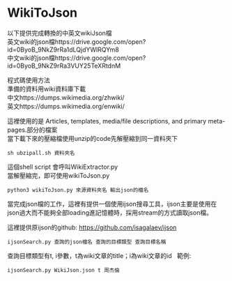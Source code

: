 # WikiToJson
以下提供完成轉換的中英文wikiJson檔  
英文wiki的json檔https://drive.google.com/open?id=0ByoB_9NkZ9rRa1dLQjdYWlRQYm8  
中文wiki的json檔https://drive.google.com/open?id=0ByoB_9NkZ9rRa3VUY25TeXRtdnM  
  
程式碼使用方法  
準備的資料用wiki資料庫下載  
中文https://dumps.wikimedia.org/zhwiki/  
英文https://dumps.wikimedia.org/enwiki/  
  
這裡使用的是 Articles, templates, media/file descriptions, and primary meta-pages.部分的檔案  
當下載下來的壓縮檔使用unzip的code先解壓縮到同一資料夾下  
  
<code>sh ubzipall.sh 資料夾名  </code>
  
這個shell script 會呼叫WikiExtractor.py  
當解壓縮完，即可使用wikiToJson.py  

<code>python3 wikiToJson.py 來源資料夾名 輸出json的檔名  </code>

當完成json檔的工作，這裡有提供一個使用ijson搜尋工具，ijson主要是使用在json過大而不能夠全部loading進記憶體時，採用stream的方式讀取json檔。  

這裡提供原ijson的github: https://github.com/isagalaev/ijson  
  
<code>ijsonSearch.py 查詢的json檔名 查詢的目標類型 查詢目標名稱  </code>

查詢目標類型有t, i參數，t為wiki文章的title；i為wiki文章的id   
範例:  
  
<code>ijsonSearch.py WikiJson.json t 周杰倫  </code>

